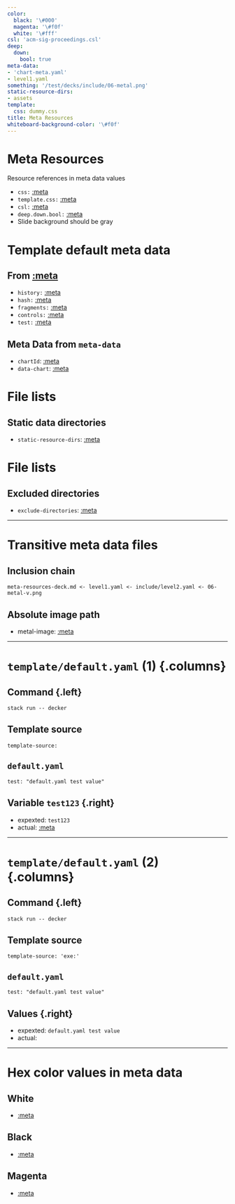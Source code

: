 ```yaml
---
color:
  black: '\#000'
  magenta: '\#f0f'
  white: '\#fff'
csl: 'acm-sig-proceedings.csl'
deep:
  down:
    bool: true
meta-data:
- 'chart-meta.yaml'
- level1.yaml
something: '/test/decks/include/06-metal.png'
static-resource-dirs:
- assets
template:
  css: dummy.css
title: Meta Resources
whiteboard-background-color: '\#f0f'
---
```


# Meta Resources

Resource references in meta data values

-   `css:` [:meta](css)
-   `template.css:` [:meta](template.css)
-   `csl:` [:meta](csl)
-   `deep.down.bool:` [:meta](deep.down.bool)
-   Slide background should be gray

# Template default meta data

## From [:meta](template-source)

-   `history:` [:meta](history)
-   `hash:` [:meta](hash)
-   `fragments:` [:meta](fragments)
-   `controls:` [:meta](fragments)
-   `test:` [:meta](test)

## Meta Data from `meta-data`

-   `chartId`: [:meta](chartId)
-   `data-chart`: [:meta](data-chart)

# File lists

## Static data directories

-   `static-resource-dirs`: [:meta](static-resource-dirs)

# File lists

## Excluded directories

-   `exclude-directories`: [:meta](exclude-directories)

------------------------------------------------------------------------

# Transitive meta data files

## Inclusion chain

``` {.txt}
meta-resources-deck.md <- level1.yaml <- include/level2.yaml <- 06-metal-v.png
```

## Absolute image path

-   metal-image: [:meta](template.metal-image)

------------------------------------------------------------------------

# `template/default.yaml` (1) {.columns}

## Command {.left}

``` {.sh}
stack run -- decker
```

## Template source

``` {.yaml}
template-source: 
```

## `default.yaml`

``` {.yaml}
test: "default.yaml test value"
```

## Variable `test123` {.right}

-   expexted: `test123`
-   actual: [:meta](test123)

------------------------------------------------------------------------

# `template/default.yaml` (2) {.columns}

## Command {.left}

``` {.sh}
stack run -- decker
```

## Template source

``` {.yaml}
template-source: 'exe:'
```

## `default.yaml`

``` {.yaml}
test: "default.yaml test value"
```

## Values {.right}

-   expexted: `default.yaml test value`
-   actual: [](test)

------------------------------------------------------------------------

# Hex color values in meta data

## White

-   [:meta](color.white)

## Black

-   [:meta](color.black)

## Magenta

-   [:meta](color.magenta)
